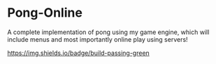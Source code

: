 # Pong-Online
A complete implementation of pong using my game engine, which will include menus and most importantly online play using servers!


https://img.shields.io/badge/build-passing-green
